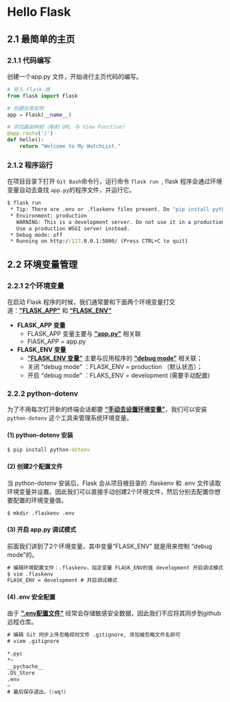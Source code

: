 # Hello Flask

## 2.1 最简单的主页

### 2.1.1 代码编写

创建一个app.py 文件，开始进行主页代码的编写。

```python
# 导入 Flask 类
from flask import Flask

# 创建应用实例
app = Flask(__name__)

# 添加路由映射（映射 URL 与 View Function）
@app.route('/')
def hello():
    return "Welcome to My WatchList."
```



### 2.1.2 程序运行

在项目目录下打开 `Git Bash`命令行，运行命令 `flask run `, flask 程序会通过环境变量自动去查找 `app.py`的程序文件，并运行它。

```cmd
$ flask run
 * Tip: There are .env or .flaskenv files present. Do "pip install python-dotenv" to use them.
 * Environment: production
   WARNING: This is a development server. Do not use it in a production deployment.
   Use a production WSGI server instead.
 * Debug mode: off
 * Running on http://127.0.0.1:5000/ (Press CTRL+C to quit)
```



## 2.2 环境变量管理

### 2.2.1 2个环境变量

在启动 Flask 程序的时候，我们通常要和下面两个环境变量打交道：**<u>"FLASK_APP"</u>** 和 <u>**”FLASK_ENV“**</u>

- **FLASK_APP 变量**
  - FLASK_APP 变量主要与 **<u>"app.py"</u>** 相关联
  - FlASK_APP = app.py
- **FLASK_ENV 变量**
  - **<u>“FLASK_ENV 变量”</u>** 主要与应用程序的 **<u>“debug mode”</u>** 相关联；
  - 关闭 “debug mode" ：FLASK_ENV = production （默认状态）；
  - 开启 “debug mode” ：FLAKS_ENV = development (需要手动配置)



### 2.2.2 python-dotenv

为了不用每次打开新的终端会话都要 **<u>“手动去设置环境变量”</u>**，我们可以安装 `python-dotenv` 这个工具来管理系统环境变量。

#### (1) python-dotenv 安装

```cmd
$ pip install python-dotenv
```



#### (2) 创建2个配置文件

当 python-dotenv 安装后，Flask 会从项目根目录的 .flaskenv 和 .env 文件读取环境变量并设置。因此我们可以直接手动创建2个环境文件，然后分别去配置你想要配置的环境变量值。

```cmd
$ mkdir .flaskenv .env
```



#### (3) 开启 app.py 调试模式

前面我们讲到了2个环境变量，其中变量“FLASK_ENV” 就是用来控制 “debug mode”的。

```cmd
# 编辑环境配置文件：.flaskenv，指定变量 FLASK_ENV的值 development 开启调试模式
$ vim .flaskenv
FLASK_ENV = development	# 开启调试模式
```



#### (4) .env 安全配置

由于 **<u>".env配置文件"</u>** 经常会存储敏感安全数据，因此我们不应将其同步到github远程仓库。

```cmd
# 编辑 Git 同步上传忽略规则文件 .gitignore, 添加被忽略文件名即可
# viem .gitignore

*.pyc
*~
__pychache__
.DS_Store
.env
~
# 最后保存退出。（:wq!）
```

